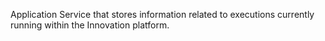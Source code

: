 Application Service that stores information related to executions currently running within the Innovation platform.